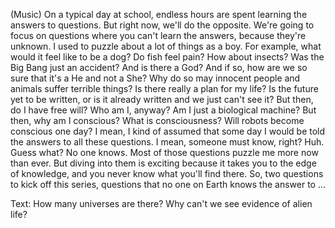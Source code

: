 
(Music)
On a typical day at school,
endless hours are spent
learning the answers to questions.
But right now, we&#39;ll do the opposite.
We&#39;re going to focus on questions where you can&#39;t learn the answers,
because they&#39;re unknown.
I used to puzzle about a lot of things as a boy.
For example, what would it feel like
to be a dog?
Do fish feel pain? How about insects?
Was the Big Bang just an accident?
And is there a God?
And if so, how are we so sure that it&#39;s a He and not a She?
Why do so may innocent people and animals suffer terrible things?
Is there really a plan for my life?
Is the future yet to be written,
or is it already written
and we just can&#39;t see it? But then, do I have free will?
Who am I, anyway? Am I just a biological machine?
But then, why am I conscious?
What is consciousness? Will robots become conscious one day?
I mean, I kind of assumed
that some day I would be told the answers to all these questions.
I mean, someone must know, right?
Huh. Guess what? No one knows.
Most of those questions puzzle me more now than ever.
But diving into them is exciting
because it takes you to the edge of knowledge,
and you never know what you&#39;ll find there.
So, two questions to kick off this series,
questions that no one on Earth knows the answer to ...

Text: How many universes are there?
Why can&#39;t we see evidence of alien life?
